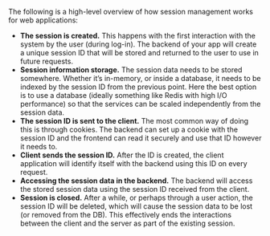 The following is a high-level overview of how session management works for web applications:

- **The session is created.** This happens with the first interaction with the system by the user (during log-in). The backend of your app will create a unique session ID that will be stored and returned to the user to use in future requests.
- **Session information storage.** The session data needs to be stored somewhere. Whether it’s in-memory, or inside a database, it needs to be indexed by the session ID from the previous point. Here the best option is to use a database (ideally something like Redis with high I/O performance) so that the services can be scaled independently from the session data.
- **The session ID is sent to the client.** The most common way of doing this is through cookies. The backend can set up a cookie with the session ID and the frontend can read it securely and use that ID however it needs to.
- **Client sends the session ID.** After the ID is created, the client application will identify itself with the backend using this ID on every request.
- **Accessing the session data in the backend.** The backend will access the stored session data using the session ID received from the client.
- **Session is closed.** After a while, or perhaps through a user action, the session ID will be deleted, which will cause the session data to be lost (or removed from the DB). This effectively ends the interactions between the client and the server as part of the existing session.